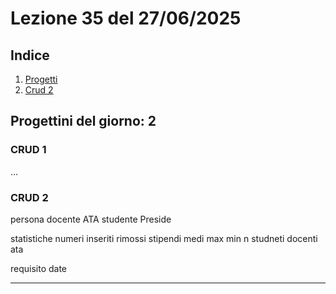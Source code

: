 # Lezione 35 del 27/06/2025

## Indice

1. [Progetti](#progettini-del-giorno-2)
2. [Crud 2](#crud-2)

## Progettini del giorno: 2

### CRUD 1

...

### CRUD 2

persona
docente ATA studente
Preside

statistiche
numeri inseriti rimossi
stipendi medi max min
n studneti docenti ata

requisito date

---
